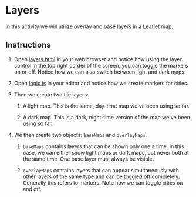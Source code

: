# Layers

In this activity we will utilize overlay and base layers in a Leaflet map.

## Instructions

1. Open [layers.html](Solved/index.html) in your web browser and notice how using the layer control in the top right corder of the screen, you can toggle the markers on or off. Notice how we can also switch between light and dark maps.

2. Open [logic.js](Solved/logic.js) in your editor and notice how we create markers for cities.

3. Then we create two tile layers:

   1. A light map. This is the same, day-time map we've been using so far.

   2. A dark map. This is a dark, night-time version of the map we've been using so far.

4. We then create two objects: `baseMaps` and `overlayMaps`.

   1. `baseMaps` contains layers that can be shown only one a time. In this case, we can either show light maps or dark maps, but never both at the same time. One base layer must always be visible.

   2. `overlayMaps` contains layers that can appear simultaneously with other layers of the same type and can be toggled off completely. Generally this refers to markers. Note how we can toggle cities on and off.
